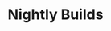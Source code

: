 ---
title: 'Nightly Builds'
redirect_to:
  - 'https://discuss.pencil2d.org/t/nightly-builds/570'
---